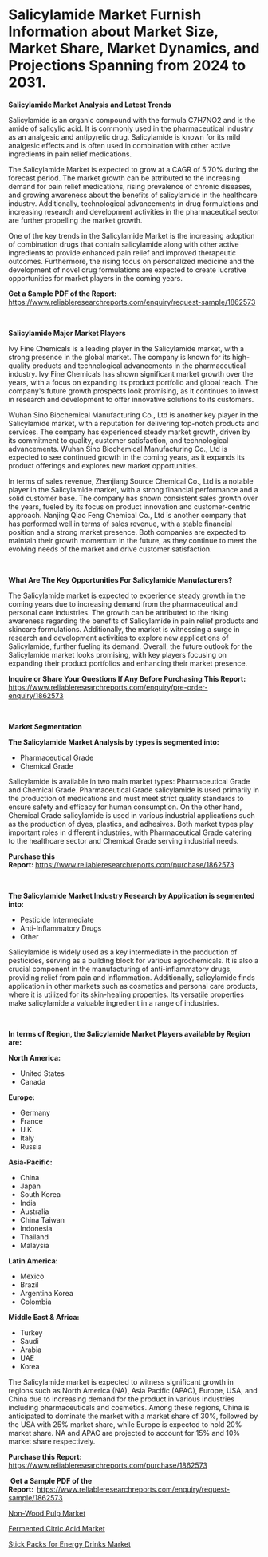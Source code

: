 <p><h1>Salicylamide Market Furnish Information about Market Size, Market Share, Market Dynamics, and Projections Spanning from 2024 to 2031.</h1></p><p><strong>Salicylamide Market Analysis and Latest Trends</strong></p>
<p><p>Salicylamide is an organic compound with the formula C7H7NO2 and is the amide of salicylic acid. It is commonly used in the pharmaceutical industry as an analgesic and antipyretic drug. Salicylamide is known for its mild analgesic effects and is often used in combination with other active ingredients in pain relief medications.</p><p>The Salicylamide Market is expected to grow at a CAGR of 5.70% during the forecast period. The market growth can be attributed to the increasing demand for pain relief medications, rising prevalence of chronic diseases, and growing awareness about the benefits of salicylamide in the healthcare industry. Additionally, technological advancements in drug formulations and increasing research and development activities in the pharmaceutical sector are further propelling the market growth.</p><p>One of the key trends in the Salicylamide Market is the increasing adoption of combination drugs that contain salicylamide along with other active ingredients to provide enhanced pain relief and improved therapeutic outcomes. Furthermore, the rising focus on personalized medicine and the development of novel drug formulations are expected to create lucrative opportunities for market players in the coming years.</p></p>
<p><strong>Get a Sample PDF of the Report:&nbsp;</strong> <a href="https://www.reliableresearchreports.com/enquiry/request-sample/1862573">https://www.reliableresearchreports.com/enquiry/request-sample/1862573</a></p>
<p>&nbsp;</p>
<p><strong>Salicylamide Major Market Players</strong></p>
<p><p>Ivy Fine Chemicals is a leading player in the Salicylamide market, with a strong presence in the global market. The company is known for its high-quality products and technological advancements in the pharmaceutical industry. Ivy Fine Chemicals has shown significant market growth over the years, with a focus on expanding its product portfolio and global reach. The company's future growth prospects look promising, as it continues to invest in research and development to offer innovative solutions to its customers.</p><p>Wuhan Sino Biochemical Manufacturing Co., Ltd is another key player in the Salicylamide market, with a reputation for delivering top-notch products and services. The company has experienced steady market growth, driven by its commitment to quality, customer satisfaction, and technological advancements. Wuhan Sino Biochemical Manufacturing Co., Ltd is expected to see continued growth in the coming years, as it expands its product offerings and explores new market opportunities.</p><p>In terms of sales revenue, Zhenjiang Source Chemical Co., Ltd is a notable player in the Salicylamide market, with a strong financial performance and a solid customer base. The company has shown consistent sales growth over the years, fueled by its focus on product innovation and customer-centric approach. Nanjing Qiao Feng Chemical Co., Ltd is another company that has performed well in terms of sales revenue, with a stable financial position and a strong market presence. Both companies are expected to maintain their growth momentum in the future, as they continue to meet the evolving needs of the market and drive customer satisfaction.</p></p>
<p>&nbsp;</p>
<p><strong>What Are The Key Opportunities For Salicylamide Manufacturers?</strong></p>
<p><p>The Salicylamide market is expected to experience steady growth in the coming years due to increasing demand from the pharmaceutical and personal care industries. The growth can be attributed to the rising awareness regarding the benefits of Salicylamide in pain relief products and skincare formulations. Additionally, the market is witnessing a surge in research and development activities to explore new applications of Salicylamide, further fueling its demand. Overall, the future outlook for the Salicylamide market looks promising, with key players focusing on expanding their product portfolios and enhancing their market presence.</p></p>
<p><strong>Inquire or Share Your Questions If Any Before Purchasing This Report:</strong> <a href="https://www.reliableresearchreports.com/enquiry/pre-order-enquiry/1862573">https://www.reliableresearchreports.com/enquiry/pre-order-enquiry/1862573</a></p>
<p>&nbsp;</p>
<p><strong>Market Segmentation</strong></p>
<p><strong>The Salicylamide Market Analysis by types is segmented into:</strong></p>
<p><ul><li>Pharmaceutical Grade</li><li>Chemical Grade</li></ul></p>
<p><p>Salicylamide is available in two main market types: Pharmaceutical Grade and Chemical Grade. Pharmaceutical Grade salicylamide is used primarily in the production of medications and must meet strict quality standards to ensure safety and efficacy for human consumption. On the other hand, Chemical Grade salicylamide is used in various industrial applications such as the production of dyes, plastics, and adhesives. Both market types play important roles in different industries, with Pharmaceutical Grade catering to the healthcare sector and Chemical Grade serving industrial needs.</p></p>
<p><strong>Purchase this Report:&nbsp;</strong><a href="https://www.reliableresearchreports.com/purchase/1862573">https://www.reliableresearchreports.com/purchase/1862573</a></p>
<p>&nbsp;</p>
<p><strong>The Salicylamide Market Industry Research by Application is segmented into:</strong></p>
<p><ul><li>Pesticide Intermediate</li><li>Anti-Inflammatory Drugs</li><li>Other</li></ul></p>
<p><p>Salicylamide is widely used as a key intermediate in the production of pesticides, serving as a building block for various agrochemicals. It is also a crucial component in the manufacturing of anti-inflammatory drugs, providing relief from pain and inflammation. Additionally, salicylamide finds application in other markets such as cosmetics and personal care products, where it is utilized for its skin-healing properties. Its versatile properties make salicylamide a valuable ingredient in a range of industries.</p></p>
<p>&nbsp;</p>
<p><strong>In terms of Region, the Salicylamide Market Players available by Region are:</strong></p>
<p>
    <p> <strong> North America: </strong>
        <ul>
            <li>United States</li>
            <li>Canada</li>
        </ul>
        </p> 
    <p> <strong> Europe: </strong>
        <ul>
            <li>Germany</li>
            <li>France</li>
            <li>U.K.</li>
            <li>Italy</li>
            <li>Russia</li>
        </ul>
        </p> 
    <p> <strong> Asia-Pacific: </strong>
        <ul>
            <li>China</li>
            <li>Japan</li>
            <li>South Korea</li>
            <li>India</li>
            <li>Australia</li>
            <li>China Taiwan</li>
            <li>Indonesia</li>
            <li>Thailand</li>
            <li>Malaysia</li>
        </ul>
        </p> 
    <p> <strong> Latin America: </strong>
        <ul>
            <li>Mexico</li>
            <li>Brazil</li>
            <li>Argentina Korea</li>
            <li>Colombia</li>
        </ul>
        </p> 
    <p> <strong> Middle East & Africa: </strong>
        <ul>
            <li>Turkey</li>
            <li>Saudi</li>
            <li>Arabia</li>
            <li>UAE</li>
            <li>Korea</li>
        </ul>
    </p>
    </p>
<p><p>The Salicylamide market is expected to witness significant growth in regions such as North America (NA), Asia Pacific (APAC), Europe, USA, and China due to increasing demand for the product in various industries including pharmaceuticals and cosmetics. Among these regions, China is anticipated to dominate the market with a market share of 30%, followed by the USA with 25% market share, while Europe is expected to hold 20% market share. NA and APAC are projected to account for 15% and 10% market share respectively.</p></p>
<p><strong>Purchase this Report: </strong><a href="https://www.reliableresearchreports.com/purchase/1862573">https://www.reliableresearchreports.com/purchase/1862573</a></p>
<p>&nbsp;<strong>Get a Sample PDF of the Report:&nbsp;&nbsp;</strong><a href="https://www.reliableresearchreports.com/enquiry/request-sample/1862573">https://www.reliableresearchreports.com/enquiry/request-sample/1862573</a></p>
<p><strong></strong></p>
<p><p><a href="https://view.publitas.com/reportprime-1/non-wood-pulp-market-size-share-trends-analysis-report-by-application-regional-outlook-competitive-strategies-and-segment-forecasts-2023-2030/">Non-Wood Pulp Market</a></p><p><a href="https://view.publitas.com/reportprime-1/fermented-citric-acid-market-size-2023-2030-global-industrial-analysis-key-geographical-regions-market-share-top-key-players-product-types-and-forecast-research-report/">Fermented Citric Acid Market</a></p><p><a href="https://view.publitas.com/reportprime-1/stick-packs-for-energy-drinks-market-research-report-the-key-to-successful-business-strategy-forecasted-for-period-from-2023-2030/">Stick Packs for Energy Drinks Market</a></p></p>